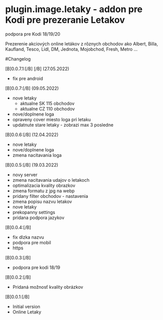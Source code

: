 # plugin.image.letaky - addon pre Kodi pre prezeranie Letakov

podpora pre Kodi 18/19/20

Prezerenie akciových online letákov z rôznych obchodov ako Albert, Billa, Kaufland, Tesco, Lidl, DM, Jednota, Mojobchod, Fresh, Metro ...

#Changelog

[B]0.0.7.1:[/B] [/B] (27.05.2022)
- fix pre android

[B]0.0.7:[/B] (09.05.2022)
- nove letaky 
   - aktualne SK 115 obchodov
   - aktualne CZ 110 obchodov
- nove/doplnene loga
- opraveny cover miesto loga pri letaku
- updatnute stare letaky - zobrazi max 3 posledne 

[B]0.0.6:[/B] (12.04.2022)
- nove letaky
- nove/doplnene loga
- zmena nacitavania loga

[B]0.0.5:[/B] (19.03.2022)
- novy server
- zmena nacitavania udajov o letakoch
- optimalizacia kvality obrazkov
- zmena formatu z jpg na webp
- pridany filter obchodov - nastavenia
- zmena popisu nazvu letakov
- nove letaky
- prekopanny settings 
- pridana podpora jazykov

[B]0.0.4:[/B]
- fix dlzka nazvu
- podpora pre mobil
- https

[B]0.0.3:[/B]
- podpora pre kodi 18/19

[B]0.0.2:[/B]
- Pridaná možnosť kvality obrázkov

[B]0.0.1:[/B]
- Initial version
- Online Letaky